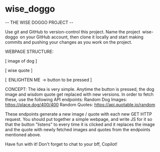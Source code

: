 # wise_doggo 

-- THE WISE DOGGO PROJECT --

Use git and GitHub to version-control this project.
Name the project ⁠ wise-doggo ⁠ on your GitHub account, then clone it locally and start making commits and pushing your changes as you work on the project.

WEBPAGE STRUCTURE:

[ image of dog ]

[ wise quote ]

[ ⁠ ENLIGHTEN ME ⁠ -> button to be pressed ]

CONCEPT:
The idea is very simple. Anytime the button is pressed, the dog image and wisdom quote get replaced with new versions.
In order to fetch these, use the following API endpoints:
Random Dog Images: https://place.dog/400/400
Random Quotes: https://api.quotable.io/random

These endpoints generate a new image / quote with each new GET HTTP request.
You should put together a simple webpage, and write JS for it so that the button "listens" to every time it is clicked and it replaces the image and the quote with newly fetched images and quotes from the endpoints mentioned above.

Have fun with it!
Don't forget to chat to your bff, Copilot!